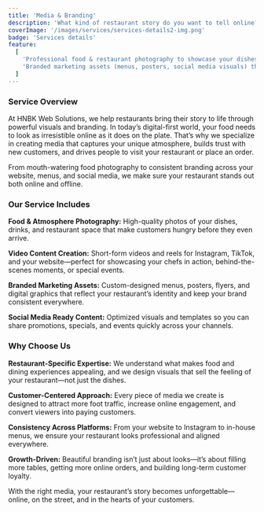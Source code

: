 ```yaml
---
title: 'Media & Branding'
description: 'What kind of restaurant story do you want to tell online? Media can highlight:'
coverImage: '/images/services/services-details2-img.png'
badge: 'Services details'
feature:
  [
    'Professional food & restaurant photography to showcase your dishes and atmosphere',
    'Branded marketing assets (menus, posters, social media visuals) that attract customers',
  ]
---
```


### Service Overview

At HNBK Web Solutions, we help restaurants bring their story to life through powerful visuals and branding. In today’s digital-first world, your food needs to look as irresistible online as it does on the plate. That’s why we specialize in creating media that captures your unique atmosphere, builds trust with new customers, and drives people to visit your restaurant or place an order.

From mouth-watering food photography to consistent branding across your website, menus, and social media, we make sure your restaurant stands out both online and offline.

### Our Service Includes

**Food & Atmosphere Photography:** High-quality photos of your dishes, drinks, and restaurant space that make customers hungry before they even arrive.

**Video Content Creation:** Short-form videos and reels for Instagram, TikTok, and your website—perfect for showcasing your chefs in action, behind-the-scenes moments, or special events.

**Branded Marketing Assets:** Custom-designed menus, posters, flyers, and digital graphics that reflect your restaurant’s identity and keep your brand consistent everywhere.

**Social Media Ready Content:** Optimized visuals and templates so you can share promotions, specials, and events quickly across your channels.

### Why Choose Us

**Restaurant-Specific Expertise:** We understand what makes food and dining experiences appealing, and we design visuals that sell the feeling of your restaurant—not just the dishes.

**Customer-Centered Approach:** Every piece of media we create is designed to attract more foot traffic, increase online engagement, and convert viewers into paying customers.

**Consistency Across Platforms:** From your website to Instagram to in-house menus, we ensure your restaurant looks professional and aligned everywhere.

**Growth-Driven:** Beautiful branding isn’t just about looks—it’s about filling more tables, getting more online orders, and building long-term customer loyalty.

With the right media, your restaurant’s story becomes unforgettable—online, on the street, and in the hearts of your customers.
